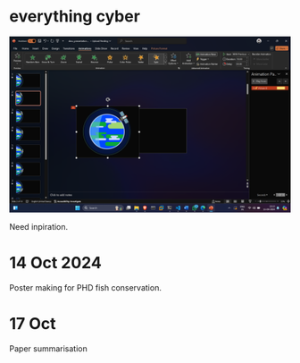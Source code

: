 # everything cyber

![](2024-09-15-22-15-49.png)

Need inpiration.

# 14 Oct 2024

Poster making for PHD fish conservation.

# 17 Oct

Paper summarisation